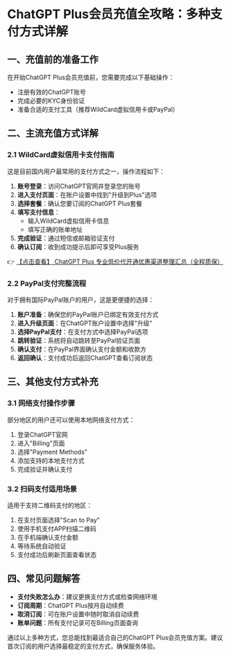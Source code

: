 # ChatGPT Plus会员充值全攻略：多种支付方式详解

## 一、充值前的准备工作
在开始ChatGPT Plus会员充值前，您需要完成以下基础操作：
- 注册有效的ChatGPT账号
- 完成必要的KYC身份验证
- 准备合适的支付工具（推荐WildCard虚拟信用卡或PayPal）

## 二、主流充值方式详解

### 2.1 WildCard虚拟信用卡支付指南
这是目前国内用户最常用的支付方式之一，操作流程如下：

1. **账号登录**：访问ChatGPT官网并登录您的账号
2. **进入支付页面**：在账户设置中找到"升级到Plus"选项
3. **选择套餐**：确认您要订阅的ChatGPT Plus套餐
4. **填写支付信息**：
   - 输入WildCard虚拟信用卡信息
   - 填写正确的账单地址
5. **完成验证**：通过短信或邮箱验证支付
6. **确认订阅**：收到成功提示后即可享受Plus服务

👉 [【点击查看】 ChatGPT Plus 专业低价代开通优惠渠道整理汇总（全程质保）](https://bit.ly/DaiKai)

### 2.2 PayPal支付完整流程
对于拥有国际PayPal账户的用户，这是更便捷的选择：

1. **账户准备**：确保您的PayPal账户已绑定有效支付方式
2. **进入升级页面**：在ChatGPT账户设置中选择"升级"
3. **选择PayPal支付**：在支付方式中选择PayPal选项
4. **跳转验证**：系统将自动跳转至PayPal验证页面
5. **确认支付**：在PayPal界面确认支付金额和收款方
6. **返回确认**：支付成功后返回ChatGPT查看订阅状态

## 三、其他支付方式补充

### 3.1 网络支付操作步骤
部分地区的用户还可以使用本地网络支付方式：

1. 登录ChatGPT官网
2. 进入"Billing"页面
3. 选择"Payment Methods"
4. 添加支持的本地支付方式
5. 完成验证并确认支付

### 3.2 扫码支付适用场景
适用于支持二维码支付的地区：

1. 在支付页面选择"Scan to Pay"
2. 使用手机支付APP扫描二维码
3. 在手机端确认支付金额
4. 等待系统自动验证
5. 支付成功后刷新页面查看状态

## 四、常见问题解答
- **支付失败怎么办**：建议更换支付方式或检查网络环境
- **订阅周期**：ChatGPT Plus按月自动续费
- **取消订阅**：可在账户设置中随时取消自动续费
- **账单问题**：所有支付记录可在Billing页面查询

通过以上多种方式，您总能找到最适合自己的ChatGPT Plus会员充值方案。建议首次订阅的用户选择最稳定的支付方式，确保服务体验。